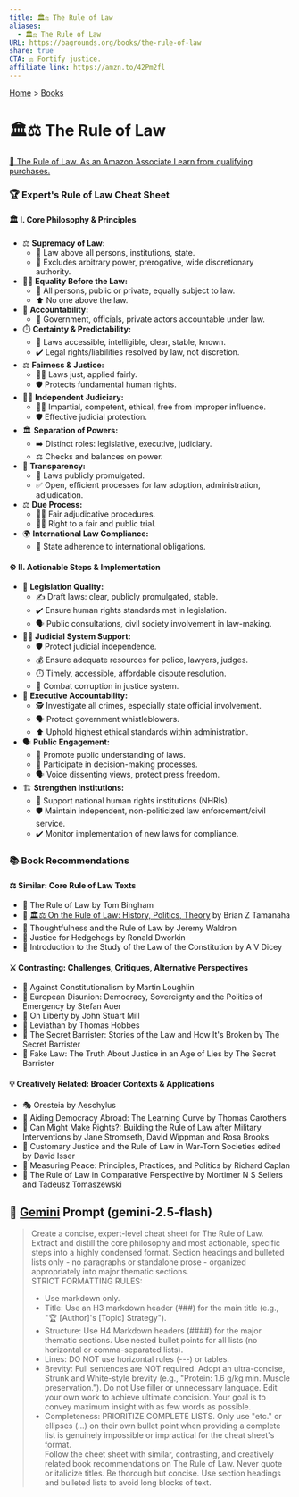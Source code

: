 ```yaml
---
title: 🏛️⚖️ The Rule of Law
aliases:
  - 🏛️⚖️ The Rule of Law
URL: https://bagrounds.org/books/the-rule-of-law
share: true
CTA: ⚖️ Fortify justice.
affiliate link: https://amzn.to/42Pm2fl
---
```

[Home](../index.md) > [Books](./index.md)  
# 🏛️⚖️ The Rule of Law  
[🛒 The Rule of Law. As an Amazon Associate I earn from qualifying purchases.](https://amzn.to/42Pm2fl)  
  
### 🏆 Expert's Rule of Law Cheat Sheet  
  
#### 🏛️ I. Core Philosophy & Principles  
* ⚖️ **Supremacy of Law:**  
    * 👑 Law above all persons, institutions, state.  
    * 🚫 Excludes arbitrary power, prerogative, wide discretionary authority.  
* 🧑‍⚖️ **Equality Before the Law:**  
    * 👥 All persons, public or private, equally subject to law.  
    * ⬆️ No one above the law.  
* 🤝 **Accountability:**  
    * 🏢 Government, officials, private actors accountable under law.  
* ⏱️ **Certainty & Predictability:**  
    * 📜 Laws accessible, intelligible, clear, stable, known.  
    * ✔️ Legal rights/liabilities resolved by law, not discretion.  
* ⚖️ **Fairness & Justice:**  
    * 🧑‍⚖️ Laws just, applied fairly.  
    * 🛡️ Protects fundamental human rights.  
* 🧑‍⚖️ **Independent Judiciary:**  
    * 🧑‍⚖️ Impartial, competent, ethical, free from improper influence.  
    * 🛡️ Effective judicial protection.  
* 🏛️ **Separation of Powers:**  
    * ➡️ Distinct roles: legislative, executive, judiciary.  
    * ⚖️ Checks and balances on power.  
* 📢 **Transparency:**  
    * 📣 Laws publicly promulgated.  
    * ✅ Open, efficient processes for law adoption, administration, adjudication.  
* ⚖️ **Due Process:**  
    * 🧑‍⚖️ Fair adjudicative procedures.  
    * 🧑‍⚖️ Right to a fair and public trial.  
* 🌍 **International Law Compliance:**  
    * 🤝 State adherence to international obligations.  
  
#### ⚙️ II. Actionable Steps & Implementation  
* 📝 **Legislation Quality:**  
    * ✍️ Draft laws: clear, publicly promulgated, stable.  
    * ✔️ Ensure human rights standards met in legislation.  
    * 🗣️ Public consultations, civil society involvement in law-making.  
* 🧑‍⚖️ **Judicial System Support:**  
    * 🛡️ Protect judicial independence.  
    * 💰 Ensure adequate resources for police, lawyers, judges.  
    * ⏱️ Timely, accessible, affordable dispute resolution.  
    * 🚫 Combat corruption in justice system.  
* 🏢 **Executive Accountability:**  
    * 🕵️ Investigate all crimes, especially state official involvement.  
    * 🗣️ Protect government whistleblowers.  
    * ⬆️ Uphold highest ethical standards within administration.  
* 🗣️ **Public Engagement:**  
    * 📢 Promote public understanding of laws.  
    * 🤝 Participate in decision-making processes.  
    * 🗣️ Voice dissenting views, protect press freedom.  
* 🏗️ **Strengthen Institutions:**  
    * 🤝 Support national human rights institutions (NHRIs).  
    * 🛡️ Maintain independent, non-politicized law enforcement/civil service.  
    * ✔️ Monitor implementation of new laws for compliance.  
  
### 📚 Book Recommendations  
  
#### ⚖️ Similar: Core Rule of Law Texts  
* 📖 The Rule of Law by Tom Bingham  
* 📖 [🏛️⚖️ On the Rule of Law: History, Politics, Theory](./on-the-rule-of-law-history-politics-theory.md) by Brian Z Tamanaha  
* 📖 Thoughtfulness and the Rule of Law by Jeremy Waldron  
* 📖 Justice for Hedgehogs by Ronald Dworkin  
* 📖 Introduction to the Study of the Law of the Constitution by A V Dicey  
  
  
#### ⚔️ Contrasting: Challenges, Critiques, Alternative Perspectives  
* 📖 Against Constitutionalism by Martin Loughlin  
* 📖 European Disunion: Democracy, Sovereignty and the Politics of Emergency by Stefan Auer  
* 📖 On Liberty by John Stuart Mill  
* 📖 Leviathan by Thomas Hobbes  
* 📖 The Secret Barrister: Stories of the Law and How It's Broken by The Secret Barrister  
* 📖 Fake Law: The Truth About Justice in an Age of Lies by The Secret Barrister  
  
#### 💡 Creatively Related: Broader Contexts & Applications  
* 🎭 Oresteia by Aeschylus  
* 📖 Aiding Democracy Abroad: The Learning Curve by Thomas Carothers  
* 📖 Can Might Make Rights?: Building the Rule of Law after Military Interventions by Jane Stromseth, David Wippman and Rosa Brooks  
* 📖 Customary Justice and the Rule of Law in War-Torn Societies edited by David Isser  
* 📖 Measuring Peace: Principles, Practices, and Politics by Richard Caplan  
* 📖 The Rule of Law in Comparative Perspective by Mortimer N S Sellers and Tadeusz Tomaszewski  
  
## 💬 [Gemini](https://gemini.google.com) Prompt (gemini-2.5-flash)  
> Create a concise, expert-level cheat sheet for The Rule of Law.  
Extract and distill the core philosophy and most actionable, specific steps into a highly condensed format. Section headings and bulleted lists only - no paragraphs or standalone prose - organized appropriately into major thematic sections.  
STRICT FORMATTING RULES:  
> - Use markdown only.  
> - Title: Use an H3 markdown header (###) for the main title (e.g., "🏆 [Author]'s [Topic] Strategy").  
> - Structure: Use H4 Markdown headers (####) for the major thematic sections. Use nested bullet points for all lists (no horizontal or comma-separated lists).  
> - Lines: DO NOT use horizontal rules (---) or tables.  
> - Brevity: Full sentences are NOT required. Adopt an ultra-concise, Strunk and White-style brevity (e.g., "Protein: 1.6 g/kg min. Muscle preservation."). Do not Use filler or unnecessary language. Edit your own work to achieve ultimate concision. Your goal is to convey maximum insight with as few words as possible.  
> - Completeness: PRIORITIZE COMPLETE LISTS. Only use "etc." or ellipses (...) on their own bullet point when providing a complete list is genuinely impossible or impractical for the cheat sheet's format.  
> Follow the cheet sheet with similar, contrasting, and creatively related book recommendations on The Rule of Law. Never quote or italicize titles. Be thorough but concise. Use section headings and bulleted lists to avoid long blocks of text.
